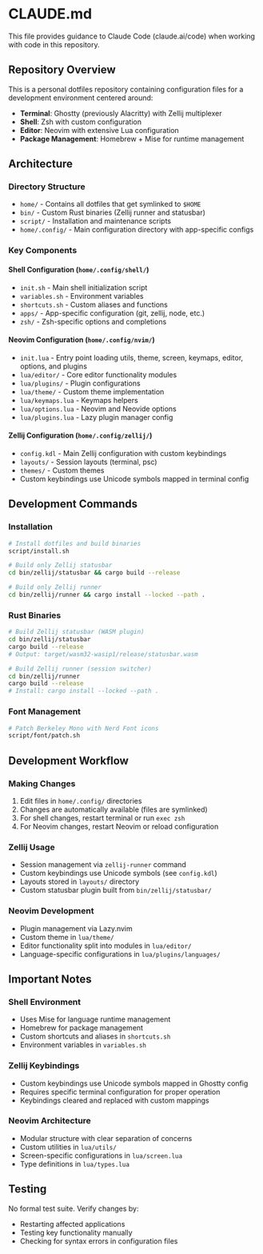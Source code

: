 # CLAUDE.md

This file provides guidance to Claude Code (claude.ai/code) when working with code in this repository.

## Repository Overview

This is a personal dotfiles repository containing configuration files for a development environment centered around:
- **Terminal**: Ghostty (previously Alacritty) with Zellij multiplexer
- **Shell**: Zsh with custom configuration
- **Editor**: Neovim with extensive Lua configuration
- **Package Management**: Homebrew + Mise for runtime management

## Architecture

### Directory Structure
- `home/` - Contains all dotfiles that get symlinked to `$HOME`
- `bin/` - Custom Rust binaries (Zellij runner and statusbar)
- `script/` - Installation and maintenance scripts
- `home/.config/` - Main configuration directory with app-specific configs

### Key Components

#### Shell Configuration (`home/.config/shell/`)
- `init.sh` - Main shell initialization script
- `variables.sh` - Environment variables
- `shortcuts.sh` - Custom aliases and functions
- `apps/` - App-specific configuration (git, zellij, node, etc.)
- `zsh/` - Zsh-specific options and completions

#### Neovim Configuration (`home/.config/nvim/`)
- `init.lua` - Entry point loading utils, theme, screen, keymaps, editor, options, and plugins
- `lua/editor/` - Core editor functionality modules
- `lua/plugins/` - Plugin configurations
- `lua/theme/` - Custom theme implementation
- `lua/keymaps.lua` - Keymaps helpers
- `lua/options.lua` - Neovim and Neovide options
- `lua/plugins.lua` - Lazy plugin manager config

#### Zellij Configuration (`home/.config/zellij/`)
- `config.kdl` - Main Zellij configuration with custom keybindings
- `layouts/` - Session layouts (terminal, psc)
- `themes/` - Custom themes
- Custom keybindings use Unicode symbols mapped in terminal config

## Development Commands

### Installation
```bash
# Install dotfiles and build binaries
script/install.sh

# Build only Zellij statusbar
cd bin/zellij/statusbar && cargo build --release

# Build only Zellij runner
cd bin/zellij/runner && cargo install --locked --path .
```

### Rust Binaries
```bash
# Build Zellij statusbar (WASM plugin)
cd bin/zellij/statusbar
cargo build --release
# Output: target/wasm32-wasip1/release/statusbar.wasm

# Build Zellij runner (session switcher)
cd bin/zellij/runner
cargo build --release
# Install: cargo install --locked --path .
```

### Font Management
```bash
# Patch Berkeley Mono with Nerd Font icons
script/font/patch.sh
```

## Development Workflow

### Making Changes
1. Edit files in `home/.config/` directories
2. Changes are automatically available (files are symlinked)
3. For shell changes, restart terminal or run `exec zsh`
4. For Neovim changes, restart Neovim or reload configuration

### Zellij Usage
- Session management via `zellij-runner` command
- Custom keybindings use Unicode symbols (see `config.kdl`)
- Layouts stored in `layouts/` directory
- Custom statusbar plugin built from `bin/zellij/statusbar/`

### Neovim Development
- Plugin management via Lazy.nvim
- Custom theme in `lua/theme/`
- Editor functionality split into modules in `lua/editor/`
- Language-specific configurations in `lua/plugins/languages/`

## Important Notes

### Shell Environment
- Uses Mise for language runtime management
- Homebrew for package management
- Custom shortcuts and aliases in `shortcuts.sh`
- Environment variables in `variables.sh`

### Zellij Keybindings
- Custom keybindings use Unicode symbols mapped in Ghostty config
- Requires specific terminal configuration for proper operation
- Keybindings cleared and replaced with custom mappings

### Neovim Architecture
- Modular structure with clear separation of concerns
- Custom utilities in `lua/utils/`
- Screen-specific configurations in `lua/screen.lua`
- Type definitions in `lua/types.lua`

## Testing

No formal test suite. Verify changes by:
- Restarting affected applications
- Testing key functionality manually
- Checking for syntax errors in configuration files
